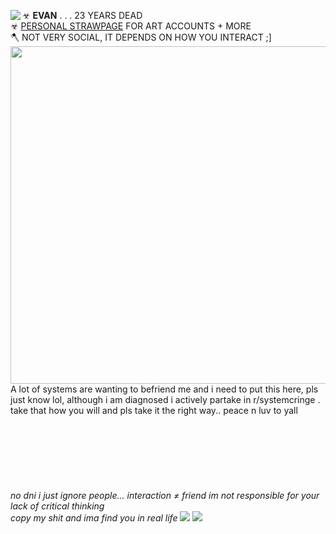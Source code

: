 ☣ **EVAN** . . . 23 YEARS DEAD <img align="left" src="https://blob.gifcities.org/gifcities/2MLGHAVMDVV34Q22ZJ265A22OPI2QZO4.gif">  <br/> 
☣ [PERSONAL STRAWPAGE](https://w0lf.straw.page) FOR ART ACCOUNTS + MORE
</br> 🪓 NOT VERY SOCIAL, IT DEPENDS ON HOW YOU INTERACT ;]
</br> <img width="540" src="https://i.imgur.com/Nc3gjDK.png"> 
</br> A lot of systems are wanting to befriend me and i need to put this here, pls just know lol, although i am diagnosed i actively partake in r/systemcringe . take that how you will and pls take it the right way.. peace n luv to yall
<br/><br/><br/><br/><br/><br/><br/><br/> *no dni i just ignore people... interaction ≠ friend im not responsible for your lack of critical thinking*
<br/> *copy my shit and ima find you in real life* <img src="https://pixels.crd.co/assets/images/gallery02/eb638353.gif?v=29416114"> <img src="https://wilardo.crd.co/assets/images/gallery29/7b92b803.gif?v=c0a0770b"> 
